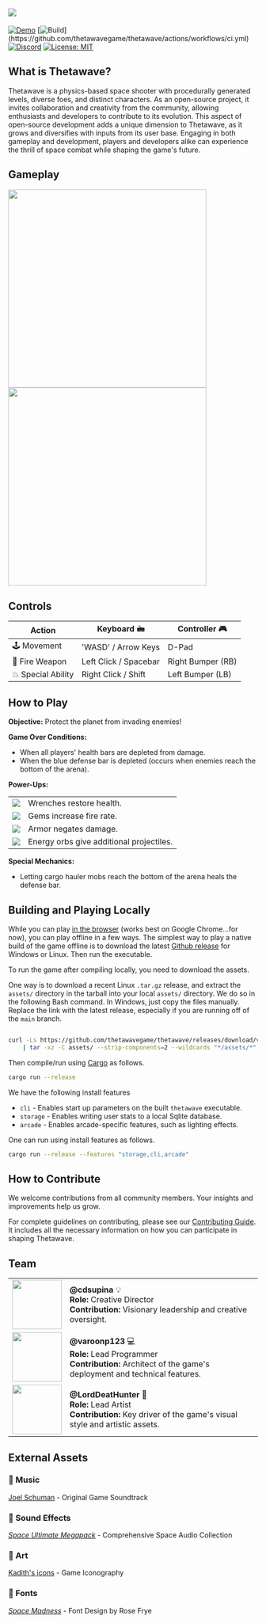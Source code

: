 # <img src="https://assets.thetawave.metalmancy.tech/promo/thetawave_logo_animated_banner.gif">

[![Demo](https://img.shields.io/badge/Demo-Play%20Now%21-blue)](https://thetawave.metalmancy.tech)
[![Build](https://github.com/thetawavegame/thetawave/actions/workflows/ci.yml/badge.svg?)](https://github.com/thetawavegame/thetawave/actions/workflows/ci.yml)
[![Discord](https://img.shields.io/badge/chat-on%20discord-green.svg?logo=discord&logoColor=fff&labelColor=1e1c24&color=8d5b3f)](https://discord.gg/4smxjcheE5)
[![License: MIT](https://img.shields.io/badge/License-MIT-yellow.svg)](https://opensource.org/licenses/MIT)

## What is Thetawave?

Thetawave is a physics-based space shooter with procedurally generated levels, diverse foes, and distinct characters. As an open-source project, it invites collaboration and creativity from the community, allowing enthusiasts and developers to contribute to its evolution. This aspect of open-source development adds a unique dimension to Thetawave, as it grows and diversifies with inputs from its user base. Engaging in both gameplay and development, players and developers alike can experience the thrill of space combat while shaping the game's future.

## Gameplay

<div>
  <img src="https://assets.thetawave.metalmancy.tech/promo/gameplay_1.gif" width="400">
  <img src="https://assets.thetawave.metalmancy.tech/promo/gameplay_2.gif" width="400">
</div>

## Controls

| Action            | Keyboard 🖮            | Controller 🎮      |
| ----------------- | --------------------- | ----------------- |
| 🕹️ Movement        | 'WASD' / Arrow Keys   | D-Pad             |
| 🔫 Fire Weapon     | Left Click / Spacebar | Right Bumper (RB) |
| 💥 Special Ability | Right Click / Shift   | Left Bumper (LB)  |

## How to Play

**Objective:** Protect the planet from invading enemies!

**Game Over Conditions:**
- When all players' health bars are depleted from damage.
- When the blue defense bar is depleted (occurs when enemies reach the bottom of the arena).

**Power-Ups:**

<table>
  <tr>
    <td><img src="https://assets.thetawave.metalmancy.tech/promo/health_wrench.png"></td>
    <td>Wrenches restore health.</td>
  </tr>
  <tr>
    <td><img src="https://assets.thetawave.metalmancy.tech/promo/money.png"></td>
    <td>Gems increase fire rate.</td>
  </tr>
  <tr>
    <td><img src="https://assets.thetawave.metalmancy.tech/promo/armor.png"></td>
    <td>Armor negates damage.</td>
  </tr>
  <tr>
    <td><img src="https://assets.thetawave.metalmancy.tech/promo/gain_projectiles.png"></td>
  <td>Energy orbs give additional projectiles.</td>
  </tr>
</table>

**Special Mechanics:**
- Letting cargo hauler mobs reach the bottom of the arena heals the defense bar.

## Building and Playing Locally

While you can play [in the browser](https://thetawave.metalmancy.tech) (works best on Google Chrome...for now), you can
play offline in a few ways. The simplest way to play a native build of the game offline is to download the latest
[Github release](https://github.com/thetawavegame/thetawave/releases) for Windows or Linux. Then run the executable.

To run the game after compiling locally, you need to download the assets.

One way is to download a recent Linux `.tar.gz` release, and extract the `assets/` directory in the tarball into your
local `assets/` directory. We do so in the following Bash command. In Windows, just copy the files manually. Replace the
link with the latest release, especially if you are running off of the `main` branch.

```bash

curl -Ls https://github.com/thetawavegame/thetawave/releases/download/v0.2.0/thetawave-0.2.0-x86_64-unknown-linux-gnu.tar.gz  \
    | tar -xz -C assets/ --strip-components=2 --wildcards "*/assets/*"
```

Then compile/run using [Cargo](https://github.com/rust-lang/cargo) as follows.

```bash
cargo run --release
```

We have the following install features

- `cli` - Enables start up parameters on the built `thetawave` executable.
- `storage` - Enables writing user stats to a local Sqlite database.
- `arcade` - Enables arcade-specific features, such as lighting effects.

One can run using install features as follows.

```bash
cargo run --release --features "storage,cli,arcade"
```

## How to Contribute

We welcome contributions from all community members. Your insights and improvements help us grow.

For complete guidelines on contributing, please see our [Contributing Guide](CONTRIBUTING.md). It includes all the necessary information on how you can participate in shaping Thetawave.

## Team

<table>
  <tr>
    <td><img src="https://avatars.githubusercontent.com/u/15306815" height="100"></td>
    <td><strong>@cdsupina</strong> 💡<br><strong>Role:</strong> Creative Director<br><strong>Contribution:</strong> Visionary leadership and creative oversight.</td>
  </tr>
  <tr>
    <td><img src="https://avatars.githubusercontent.com/u/22409608" height="100"></td>
    <td><strong>@varoonp123</strong> 💻<br><strong>Role:</strong> Lead Programmer<br><strong>Contribution:</strong> Architect of the game's deployment and technical features.</td>
  </tr>
  <tr>
    <td><img src="https://avatars.githubusercontent.com/u/26803198" height="100"></td>
    <td><strong>@LordDeatHunter</strong> 🎨<br><strong>Role:</strong> Lead Artist<br><strong>Contribution:</strong> Key driver of the game's visual style and artistic assets.</td>
  </tr>
</table>


## External Assets

### 🎵 Music
[Joel Schuman](https://joelhasa.site/) - Original Game Soundtrack

### 📢 Sound Effects
[*Space Ultimate Megapack*](https://gamesupply.itch.io/ultimate-space-game-mega-asset-package) - Comprehensive Space Audio Collection

### 🎨 Art
[Kadith's icons](https://kadith.itch.io/kadiths-free-icons) - Game Iconography

### 📜 Fonts
[*Space Madness*](https://modernmodron.itch.io/) - Font Design by Rose Frye
